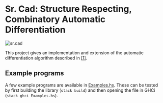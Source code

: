 # Sr. Cad: Structure Respecting, Combinatory Automatic Differentiation
![sr.cad](https://canary.contestimg.wish.com/api/webimage/5cc11763cc9e8b5dcb6cba6e-19-large.jpg)

This project gives an implementation and extension of the automatic differentiation algorithm described in [[1]](https://arxiv.org/abs/2007.05283).

## Example programs
A few example programs are available in [Examples.hs](./Examples.hs). These can be tested by first building the library (`stack build`) and then opening the file in GHCi (`stack ghci Examples.hs`).

